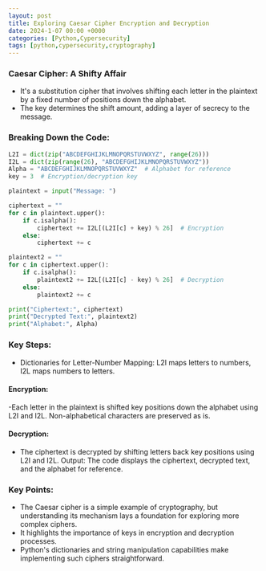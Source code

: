 ```yaml
---
layout: post
title: Exploring Caesar Cipher Encryption and Decryption
date: 2024-1-07 00:00 +0000
categories: [Python,Cypersecurity]
tags: [python,cypersecurity,cryptography]
---
```

### Caesar Cipher: A Shifty Affair
- It's a substitution cipher that involves shifting each letter in the plaintext by a fixed number of positions down the alphabet.
- The key determines the shift amount, adding a layer of secrecy to the message.

### Breaking Down the Code:
```python
L2I = dict(zip("ABCDEFGHIJKLMNOPQRSTUVWXYZ", range(26)))
I2L = dict(zip(range(26), "ABCDEFGHIJKLMNOPQRSTUVWXYZ"))
Alpha = "ABCDEFGHIJKLMNOPQRSTUVWXYZ"  # Alphabet for reference
key = 3  # Encryption/decryption key

plaintext = input("Message: ")

ciphertext = ""
for c in plaintext.upper():
    if c.isalpha():
        ciphertext += I2L[(L2I[c] + key) % 26]  # Encryption
    else:
        ciphertext += c

plaintext2 = ""
for c in ciphertext.upper():
    if c.isalpha():
        plaintext2 += I2L[(L2I[c] - key) % 26]  # Decryption
    else:
        plaintext2 += c

print("Ciphertext:", ciphertext)
print("Decrypted Text:", plaintext2)
print("Alphabet:", Alpha)
```
### Key Steps:
- Dictionaries for Letter-Number Mapping: L2I maps letters to numbers, I2L maps numbers to letters.

#### Encryption:
-Each letter in the plaintext is shifted key positions down the alphabet using L2I and I2L.
Non-alphabetical characters are preserved as is.

#### Decryption:
- The ciphertext is decrypted by shifting letters back key positions using L2I and I2L.
Output: The code displays the ciphertext, decrypted text, and the alphabet for reference.

### Key Points:
- The Caesar cipher is a simple example of cryptography, but understanding its mechanism lays a foundation for exploring more complex ciphers.
- It highlights the importance of keys in encryption and decryption processes.
- Python's dictionaries and string manipulation capabilities make implementing such ciphers straightforward.
